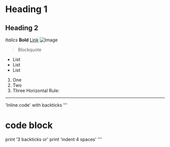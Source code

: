 # Heading 1 
## Heading 2
*Italics*
**Bold**
[Link](https://www.youtube.com/watch?v=34Ig3X59_qA)
![Image](https://en.wikipedia.org/wiki/SpongeBob_SquarePants_(character)#/media/File:SpongeBob_SquarePants_character.svg)
> Blockquote
- List
- List
- List
1. One
2. Two
3. Three
Horizontal Rule:
---
'Inline code' with backticks
'''
# code block
print '3 backticks or'
print 'indent 4 spaces'
'''





